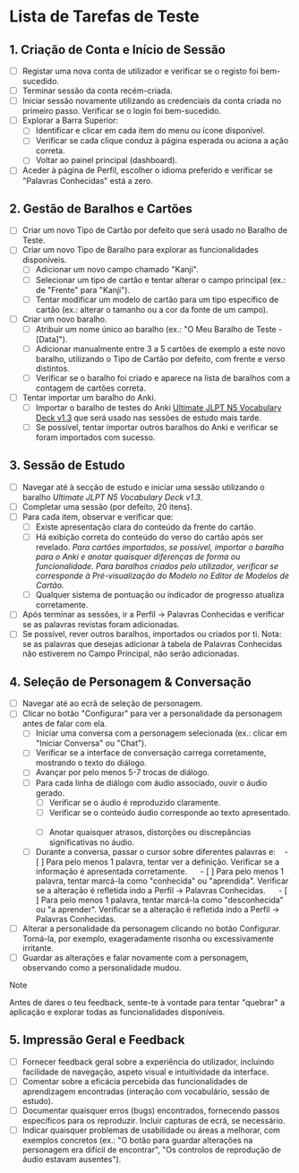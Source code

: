 # Lista de Tarefas de Teste

## 1. Criação de Conta e Início de Sessão
- [ ] Registar uma nova conta de utilizador e verificar se o registo foi bem-sucedido.  
- [ ] Terminar sessão da conta recém-criada.  
- [ ] Iniciar sessão novamente utilizando as credenciais da conta criada no primeiro passo. Verificar se o login foi bem-sucedido.  
- [ ] Explorar a Barra Superior:
	- [ ] Identificar e clicar em cada item do menu ou ícone disponível.  
	- [ ] Verificar se cada clique conduz à página esperada ou aciona a ação correta.  
	- [ ] Voltar ao painel principal (dashboard).  
- [ ] Aceder à página de Perfil, escolher o idioma preferido e verificar se "Palavras Conhecidas" está a zero.

## 2. Gestão de Baralhos e Cartões  
- [ ] Criar um novo Tipo de Cartão por defeito que será usado no Baralho de Teste.  
- [ ] Criar um novo Tipo de Baralho para explorar as funcionalidades disponíveis.
	- [ ] Adicionar um novo campo chamado "Kanji".  
	- [ ] Selecionar um tipo de cartão e tentar alterar o campo principal (ex.: de "Frente" para "Kanji").  
	- [ ] Tentar modificar um modelo de cartão para um tipo específico de cartão (ex.: alterar o tamanho ou a cor da fonte de um campo).  
- [ ] Criar um novo baralho.
	- [ ] Atribuir um nome único ao baralho (ex.: "O Meu Baralho de Teste - [Data]").  
	- [ ] Adicionar manualmente entre 3 a 5 cartões de exemplo a este novo baralho, utilizando o Tipo de Cartão por defeito, com frente e verso distintos.  
	- [ ] Verificar se o baralho foi criado e aparece na lista de baralhos com a contagem de cartões correta.  
- [ ] Tentar importar um baralho do Anki.
	- [ ] Importar o baralho de testes do Anki [Ultimate JLPT N5 Vocabulary Deck v1.3](https://ankiweb.net/shared/info/523650169) que será usado nas sessões de estudo mais tarde.  
	- [ ] Se possível, tentar importar outros baralhos do Anki e verificar se foram importados com sucesso.

## 3. Sessão de Estudo
- [ ] Navegar até à secção de estudo e iniciar uma sessão utilizando o baralho *Ultimate JLPT N5 Vocabulary Deck v1.3*.  
- [ ] Completar uma sessão (por defeito, 20 itens).  
- [ ] Para cada item, observar e verificar que:
	- [ ] Existe apresentação clara do conteúdo da frente do cartão.  
	- [ ] Há exibição correta do conteúdo do verso do cartão após ser revelado. *Para cartões importados, se possível, importar o baralho para o Anki e anotar quaisquer diferenças de forma ou funcionalidade. Para baralhos criados pelo utilizador, verificar se corresponde à Pré-visualização do Modelo no Editor de Modelos de Cartão.*  
	- [ ] Qualquer sistema de pontuação ou indicador de progresso atualiza corretamente.  
- [ ] Após terminar as sessões, ir a Perfil -> Palavras Conhecidas e verificar se as palavras revistas foram adicionadas.
- [ ] Se possível, rever outros baralhos, importados ou criados por ti. Nota: se as palavras que desejas adicionar à tabela de Palavras Conhecidas não estiverem no Campo Principal, não serão adicionadas.

## 4. Seleção de Personagem & Conversação
- [ ] Navegar até ao ecrã de seleção de personagem.  
- [ ] Clicar no botão "Configurar" para ver a personalidade da personagem antes de falar com ela.  
	- [ ] Iniciar uma conversa com a personagem selecionada (ex.: clicar em "Iniciar Conversa" ou "Chat").  
	- [ ] Verificar se a interface de conversação carrega corretamente, mostrando o texto do diálogo.  
	- [ ] Avançar por pelo menos 5-7 trocas de diálogo.  
	- [ ] Para cada linha de diálogo com áudio associado, ouvir o áudio gerado.
		- [ ] Verificar se o áudio é reproduzido claramente.  
		- [ ] Verificar se o conteúdo áudio corresponde ao texto apresentado.  
		- [ ] Anotar quaisquer atrasos, distorções ou discrepâncias significativas no áudio.  
	- [ ] Durante a conversa, passar o cursor sobre diferentes palavras e:
	    - [ ] Para pelo menos 1 palavra, tentar ver a definição. Verificar se a informação é apresentada corretamente.  
	    - [ ] Para pelo menos 1 palavra, tentar marcá-la como "conhecida" ou "aprendida". Verificar se a alteração é refletida indo a Perfil -> Palavras Conhecidas.  
	    - [ ] Para pelo menos 1 palavra, tentar marcá-la como "desconhecida" ou "a aprender". Verificar se a alteração é refletida indo a Perfil -> Palavras Conhecidas.  
- [ ] Alterar a personalidade da personagem clicando no botão Configurar. Torná-la, por exemplo, exageradamente risonha ou excessivamente irritante.  
- [ ] Guardar as alterações e falar novamente com a personagem, observando como a personalidade mudou.

> [!NOTE]
> Antes de dares o teu feedback, sente-te à vontade para tentar "quebrar" a aplicação e explorar todas as funcionalidades disponíveis.
## 5. Impressão Geral e Feedback
- [ ] Fornecer feedback geral sobre a experiência do utilizador, incluindo facilidade de navegação, aspeto visual e intuitividade da interface.  
- [ ] Comentar sobre a eficácia percebida das funcionalidades de aprendizagem encontradas (interação com vocabulário, sessão de estudo).  
- [ ] Documentar quaisquer erros (bugs) encontrados, fornecendo passos específicos para os reproduzir. Incluir capturas de ecrã, se necessário.  
- [ ] Indicar quaisquer problemas de usabilidade ou áreas a melhorar, com exemplos concretos (ex.: "O botão para guardar alterações na personagem era difícil de encontrar", "Os controlos de reprodução de áudio estavam ausentes").
